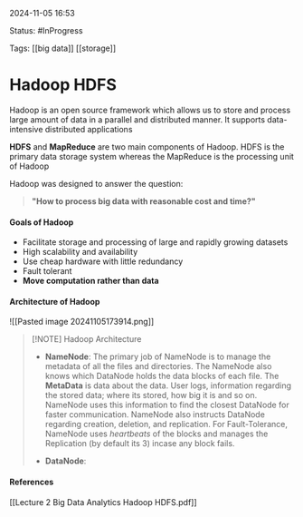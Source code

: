 
2024-11-05 16:53

Status: #InProgress

Tags: [[big data]] [[storage]] 

# Hadoop HDFS

Hadoop is an open source framework which allows us to store and process large amount of data in a parallel and distributed manner. It supports data-intensive distributed applications

**HDFS** and **MapReduce** are two main components of Hadoop. HDFS is the primary data storage system whereas the MapReduce is the processing unit of Hadoop

Hadoop was designed to answer the question:
>**"How to process big data with reasonable cost and time?"**

#### Goals of Hadoop
- Facilitate storage and processing of large and rapidly growing datasets
- High scalability and availability
- Use cheap hardware with little redundancy
- Fault tolerant
- **Move computation rather than data**

#### Architecture of Hadoop
![[Pasted image 20241105173914.png]]

> [!NOTE] Hadoop Architecture 
> - **NameNode**: The primary job of NameNode is to manage the metadata of all the files and directories. The NameNode also knows which DataNode holds the data blocks of each file.
>   The **MetaData** is data about the data. User logs, information regarding the stored data; where its stored, how big it is and so on. NameNode uses this information to find the closest DataNode for faster communication. NameNode also instructs DataNode regarding creation, deletion, and replication.
>   For Fault-Tolerance, NameNode uses *heartbeats* of the blocks and manages the Replication (by default its 3) incase any block fails. 
>   
> - **DataNode**: 




#### References
[[Lecture 2 Big Data Analytics Hadoop HDFS.pdf]]